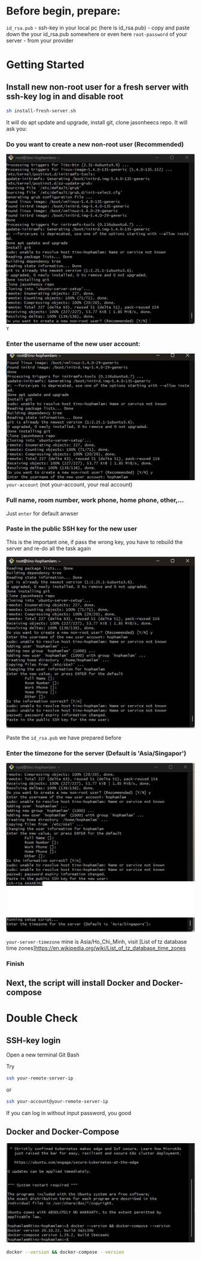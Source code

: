 # Before begin, prepare:

`id_rsa.pub` - ssh-key in your local pc (here is id_rsa.pub) - copy and paste down the your id_rsa.pub somewhere or even here
`root-password` of your server - from your provider

# Getting Started

## Install new non-root user for a fresh server with ssh-key log in and disable root

```bash
sh install-fresh-server.sh
```

It will do apt update and upgrade, install git, clone jasonheecs repo. It will ask you:

### Do you want to create a new non-root user (Recommended)

![create-new-non-root-user](image/create-new-non-root-user.jpg)
`Y`

### Enter the username of the new user account:

![new-user-account](image/new-user-account.jpg)
`your-account` (not your-account, your real account)

### Full name, room number, work phone, home phone, other,...

Just `enter` for default anwser

### Paste in the public SSH key for the new user

This is the important one, if pass the wrong key, you have to rebuild the server and re-do all the task again

![ssh-key](image/ssh-key.jpg)

Paste the `id_rsa.pub` we have prepared before

### Enter the timezone for the server (Default is 'Asia/Singapor')

![timezone](image/timezone.jpg)

`your-server-timezone` mine is Asia/Ho_Chi_Minh, visit [List of tz database time zones]https://en.wikipedia.org/wiki/List_of_tz_database_time_zones

### Finish

## Next, the script will install Docker and Docker-compose

# Double Check

## SSH-key login

Open a new terminal Git Bash

Try

```bash
ssh your-remote-server-ip
```

or

```bash
ssh your-account@your-remote-server-ip
```

If you can log in without input password, you good

## Docker and Docker-Compose

![docker](image/docker.jpg)

```bash
docker --version && docker-compose --version
```

